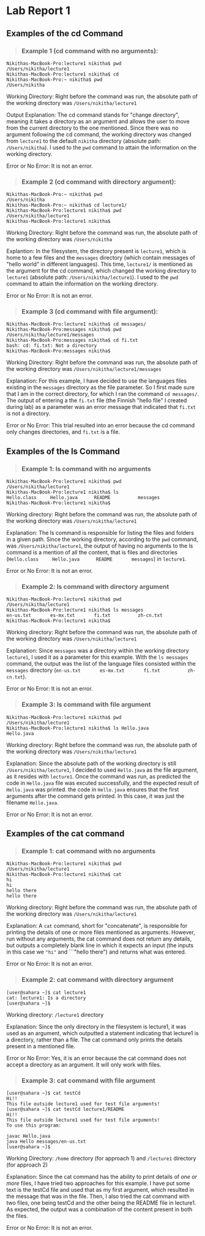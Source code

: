 # Lab Report 1
## Examples of the cd Command
> ### Example 1 (cd command with no arguments):

```
Nikithas-MacBook-Pro:lecture1 nikitha$ pwd
/Users/nikitha/lecture1
Nikithas-MacBook-Pro:lecture1 nikitha$ cd
Nikithas-MacBook-Pro:~ nikitha$ pwd
/Users/nikitha
```

Working Directory: Right before the command was run, the absolute path of the working directory was ```/Users/nikitha/lecture1```

Output Explanation: The cd command stands for "change directory", meaning it takes a directory as an argument and allows the user to move from the current directory to the one mentioned. Since there was no argument following the cd command, the working directory was changed from ```lecture1``` to the default ```nikitha``` directory (absolute path: ```/Users/nikitha```). I used to the ```pwd``` command to attain the information on the working directory.

Error or No Error: It is not an error.

> ### Example 2 (cd command with directory argument):

```
Nikithas-MacBook-Pro:~ nikitha$ pwd
/Users/nikitha
Nikithas-MacBook-Pro:~ nikitha$ cd lecture1/
Nikithas-MacBook-Pro:lecture1 nikitha$ pwd
/Users/nikitha/lecture1
Nikithas-MacBook-Pro:lecture1 nikitha$ 
```

Working Directory: Right before the command was run, the absolute path of the working directory was ```/Users/nikitha```

Explantion: In the filesystem, the directory present is ```lecture1```, which is home to a few files and the ```messages``` directory (which contain messages of "hello world" in different languages). This time, ```lecture1/``` is mentioned as the argument for the cd command, which changed the working directory to ```lecture1``` (absolute path: ```/Users/nikitha/lecture1```). I used to the ```pwd``` command to attain the information on the working directory.

Error or No Error: It is not an error.

> ### Example 3 (cd command with file argument):

```
Nikithas-MacBook-Pro:lecture1 nikitha$ cd messages/
Nikithas-MacBook-Pro:messages nikitha$ pwd
/Users/nikitha/lecture1/messages
Nikithas-MacBook-Pro:messages nikitha$ cd fi.txt
bash: cd: fi.txt: Not a directory
Nikithas-MacBook-Pro:messages nikitha$ 
```
Working Directory: Right before the command was run, the absolute path of the working directory was ```/Users/nikitha/lecture1/messages```

Explanation: For this example, I have decided to use the languages files existing in the ```messages``` directory as the file parameter. So I first made sure that I am in the correct directory, for which I ran the command ```cd messages/```. The output of entering a the ```fi.txt``` file (the Finnish "hello file" I created during lab) as a parameter was an error message that indicated that ```fi.txt``` is not a directory. 

Error or No Error: This trial resulted into an error because the cd command only changes directories, and ```fi.txt``` is a file.


## Examples of the ls Command
> ### Example 1: ls command with no arguments

```
Nikithas-MacBook-Pro:lecture1 nikitha$ pwd
/Users/nikitha/lecture1
Nikithas-MacBook-Pro:lecture1 nikitha$ ls
Hello.class     Hello.java      README          messages
Nikithas-MacBook-Pro:lecture1 nikitha$ 
```

Working directory: Right before the command was run, the absolute path of the working directory was ```/Users/nikitha/lecture1```

Explanation: The ls command is responsible for listing the files and folders in a given path. Since the working directory, according to the ```pwd``` command, was ```/Users/nikitha/lecture1```, the output of having no arguments to the ls command is a mention of all the content, that is files and directories (```Hello.class     Hello.java      README       messages```) in ```lecture1```.

Error or No Error: It is not an error.

> ### Example 2: ls command with directory argument

```
Nikithas-MacBook-Pro:lecture1 nikitha$ pwd
/Users/nikitha/lecture1
Nikithas-MacBook-Pro:lecture1 nikitha$ ls messages
en-us.txt       es-mx.txt       fi.txt          zh-cn.txt
Nikithas-MacBook-Pro:lecture1 nikitha$ 
```

Working directory: Right before the command was run, the absolute path of the working directory was ```/Users/nikitha/lecture1```

Explanation: Since ```messages``` was a directory within the working directory ```lecture1```, I used it as a parameter for this example. With the ```ls messages``` command,  the output was the list of the language files consisted within the ```messages``` directory (```en-us.txt       es-mx.txt       fi.txt          zh-cn.txt```).

Error or No Error: It is not an error.

> ### Example 3: ls command with file argument

```
Nikithas-MacBook-Pro:lecture1 nikitha$ pwd
/Users/nikitha/lecture1
Nikithas-MacBook-Pro:lecture1 nikitha$ ls Hello.java
Hello.java
```

Working directory: Right before the command was run, the absolute path of the working directory was ```/Users/nikitha/lecture1```

Explanation: Since the absolute path of the working directory is still ```/Users/nikitha/lecture1```, I decided to used ```Hello.java``` as the file argument, as it resides with ```lecture1```. Once the command was run, as predicted the code in ```Hello.java``` file was excuted successfully, and the expected result of ```Hello.java``` was printed. the code in ```Hello.java``` ensures that the first arguments after the command gets printed. In this case, it was just the filename ```Hello.java```.

Error or No Error: It is not an error.


## Examples of the cat command
> ### Example 1: cat command with no arguments

```
Nikithas-MacBook-Pro:lecture1 nikitha$ pwd
/Users/nikitha/lecture1
Nikithas-MacBook-Pro:lecture1 nikitha$ cat
hi
hi
hello there
hello there
```

Working directory: Right before the command was run, the absolute path of the working directory was ```/Users/nikitha/lecture1```

Explanation: A ```cat``` command, short for "concatenate", is responsible for printing the details of one or more files mentioned as arguments. However, run without any arguments, the cat command does not return any details, but outputs a completely blank line in which it expects an input (the inputs in this case we ```"hi"``` and ```"hello there") and returns what was entered.

Error or No Error: It is not an error.

> ### Example 2: cat command with directory argument

```
[user@sahara ~]$ cat lecture1
cat: lecture1: Is a directory
[user@sahara ~]$
```

Working directory: ```/lecture1``` directory

Explanation: Since the only directory in the filesystem is lecture1, it was used as an argument, which outputted a statement indicating that lecture1 is a directory, rather than a file. The cat command only prints the details present in a mentioned file.

Error or No Error: Yes, it is an error because the cat command does not accept a directory as an argument. It will only work with files.

> ### Example 3: cat command with file argument

```
[user@sahara ~]$ cat testCd
Hi!!
This file outside lecture1 used for test file arguments!
[user@sahara ~]$ cat testCd lecture1/README
Hi!!
This file outside lecture1 used for test file arguments!
To use this program:

javac Hello.java
java Hello messages/en-us.txt
[user@sahara ~]$
```

Working Directory: ```/home``` directory (for approach 1) and ```/lecture1``` directory (for approach 2)

Explanation: Since the cat command has the ability to print details of *one or more* files, I have tried two approaches for this example. I have put some text is the testCd file and used that as my first argument, which resulted in the message that was in the file. Then, I also tried the cat command with two files, one being testCd and the other being the README file in lecture1. As expected, the output was a combination of the content present in both the files.

Error or No Error: It is not an error.




